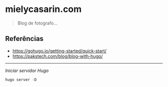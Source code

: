 # mielycasarin.com
>Blog de fotografo...

## Referências

* https://gohugo.io/getting-started/quick-start/
* https://pakstech.com/blog/blog-with-hugo/


****
*Iniciar servidor Hugo*
```powershell
hugo server -D
```